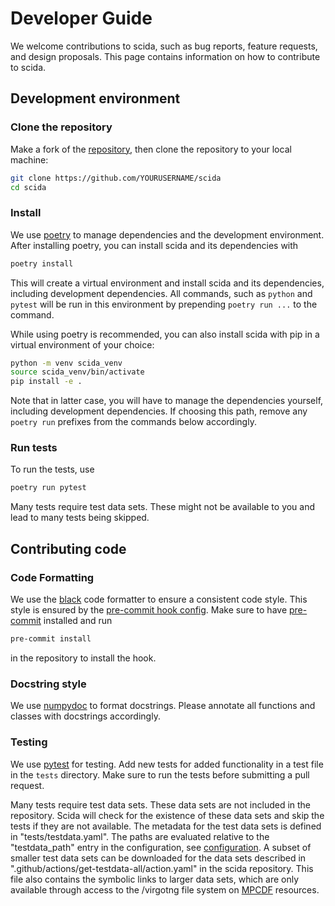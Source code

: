 # Developer Guide

We welcome contributions to scida, such as bug reports, feature requests, and design proposals.
This page contains information on how to contribute to scida.


## Development environment

### Clone the repository

Make a fork of the [repository](https://github.com/cbyrohl/scida), then clone the repository to your local machine:

``` bash
git clone https://github.com/YOURUSERNAME/scida
cd scida
```

### Install

We use [poetry](https://python-poetry.org/) to manage dependencies and the development environment.
After installing poetry, you can install scida and its dependencies with

``` bash
poetry install
```

This will create a virtual environment and install scida and its dependencies,
including development dependencies.
All commands, such as `python` and `pytest` will be run in this environment
by prepending `poetry run ...` to the command.

While using poetry is recommended, you can also install scida with pip
in a virtual environment of your choice:

``` bash
python -m venv scida_venv
source scida_venv/bin/activate
pip install -e .
```

Note that in latter case, you will have to manage the dependencies yourself, including development dependencies.
If choosing this path, remove any `poetry run` prefixes from the commands below accordingly.

### Run tests

To run the tests, use

``` bash
poetry run pytest
```

Many tests require test data sets. These might not be available to you and lead to many tests being skipped.


## Contributing code

### Code Formatting

We use the [black](https://github.com/psf/black) code formatter to ensure a consistent code style.
This style is ensured by the [pre-commit hook config](https://github.com/cbyrohl/scida/blob/main/.pre-commit-config.yaml).
Make sure to have [pre-commit](https://pre-commit.com/) installed and run

``` bash
pre-commit install
```

in the repository to install the hook.

### Docstring style

We use [numpydoc](https://numpydoc.readthedocs.io/en/latest/format.html) to format docstrings.
Please annotate all functions and classes with docstrings accordingly.

### Testing

We use [pytest](https://docs.pytest.org/en/stable/) for testing. Add new tests for added functionality
in a test file in the `tests` directory. Make sure to run the tests before submitting a pull request.

Many tests require test data sets. These data sets are not included in the repository.
Scida will check for the existence of these data sets and skip the tests if they are not available.
The metadata for the test data sets is defined in "tests/testdata.yaml".
The paths are evaluated relative to the "testdata_path" entry in the configuration,
see [configuration](configuration.md).
A subset of smaller test data sets can be downloaded for the data sets described in
".github/actions/get-testdata-all/action.yaml" in the scida repository.
This file also contains the symbolic links to larger data sets, which are only available
through access to the /virgotng file system on [MPCDF](https://www.mpcdf.mpg.de/) resources.
